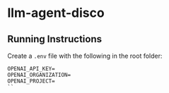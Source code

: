 # llm-agent-disco

## Running Instructions

Create a `.env` file with the following in the root folder:

```
OPENAI_API_KEY=
OPENAI_ORGANIZATION=
OPENAI_PROJECT=
``
```
